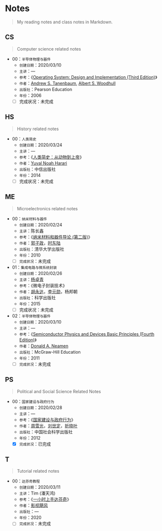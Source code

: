 # Notes
> My reading notes and class notes in Markdown.

## CS

> Computer science related notes

- 00：`半导体物理与器件`
  - `创建日期`：2020/03/10
  - `主讲`：—
  - `参考`：《[Operating System: Design and Implementation (Third Edition)]( http://vig.prenhall.com/catalog/academic/product/0,1144,0131429388,00.html )》
  - `作者`：[Andrew S. Tanenbaum]( https://www.cs.vu.nl/~ast/ ), [Albert S. Woodhull]( http://minix1.woodhull.com/asw/ )
  - `出版社`：Pearson Education
  - `年份`：2006
  - [ ] 完成状况：未完成

## HS

> History related notes

- 00：`人类简史`
  - `创建日期`：2020/03/24
  - `主讲`：—
  - `参考`：《[人类简史：从动物到上帝]( https://book.douban.com/subject/25985021/ )》
  - `作者`：[Yuval Noah Harari]( https://www.ynharari.com/ )
  - `出版社`：中信出版社
  - `年份`：2014
  - [ ] 完成状况：未完成

## ME

> Microelectronics related notes

- 00：`纳米材料与器件`
  - `创建日期`：2020/02/24
  - `主讲`：陈长鑫
  - `参考`：《[纳米材料和器件导论 (第二版)]( https://book.douban.com/subject/5921449/ )》
  - `作者`：[郭子政]( [https://baike.baidu.com/item/%E9%83%AD%E5%AD%90%E6%94%BF/1572612](https://baike.baidu.com/item/郭子政/1572612) )，[时东陆]( [https://baike.baidu.com/item/%E6%97%B6%E4%B8%9C%E9%99%86](https://baike.baidu.com/item/时东陆) )
  - `出版社`：清华大学出版社
  - `年份`：2010
  - [ ] `完成状况`：未完成
- 01：`集成电路与微系统封装`
  - `创建日期`：2020/02/26
  - `主讲`：[杨卓青]( http://dmne.sjtu.edu.cn/dmne/faculty/teacher/yangzhuoqing/ )
  - `参考`：《微电子封装技术》
  - `作者`：[胡永达]( http://www.ese.uestc.edu.cn/info/5036/8569.htm )，[李元勋]( http://www.ese.uestc.edu.cn/info/5035/7613.htm )，杨邦朝
  - `出版社`：科学出版社
  - `年份`：2015
  - [ ] 完成状况：未完成
- 02：`半导体物理与器件`
  - `创建日期`：2020/03/10
  - `主讲`：—
  - `参考`：《[Semiconductor Physics and Devices Basic Principles (Fourth Edition)]( https://easyengineering.net/semiconductor-physics-and-devices-by-donald-neamen-book/ )》
  - `作者`：[Donald A. Neamen]( https://ece.unm.edu/faculty-staff/emeritus-profile/donald-neamen.html )
  - `出版社`：McGraw-Hill Education
  - `年份`：2011
  - [ ] `完成状况`：未完成

## PS

> Political and Social Science Related Notes

- 00：`国家建设与政府行为`
  - `创建日期`：2020/02/28
  - `主讲`：—
  - `参考`：《[国家建设与政府行为]( https://book.douban.com/subject/11525224/ )》
  - `作者`：[周雪光]( https://sociology.stanford.edu/people/xueguang-zhou )，[刘世定]( http://www.shehui.pku.edu.cn/sz/content.aspx?nodeid=589 )，[折晓叶]( http://nisd.cssn.cn/shfzzlyjy/shfzzlyjy_rcdw/rcdw_yjry/yjry_yjy/201212/t20121224_1823111.shtml )
  - `出版社`：中国社会科学出版社
  - `年份`：2012
  - [x] `完成状况`：已完成

## T

> Tutorial related notes

- 00：`达芬奇教程`
  - `创建日期`：2020/03/11
  - `主讲`：Tim (潘天鸿)
  - `参考`：《[一小时上手达芬奇]( https://www.bilibili.com/video/av90173725)》
  - `作者`：[影视飓风]( https://space.bilibili.com/946974?from=search&seid=4466702368272596293 )
  - `出版社`：—
  - `年份`：2020
  - [ ] `完成状况`：未完成